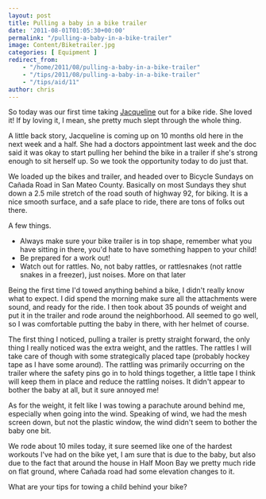 ```yaml
---
layout: post
title: Pulling a baby in a bike trailer
date: '2011-08-01T01:05:30+00:00'
permalink: "/pulling-a-baby-in-a-bike-trailer"
image: Content/Biketrailer.jpg
categories: [ Equipment ]
redirect_from: 
    - "/home/2011/08/pulling-a-baby-in-a-bike-trailer"
    - "/tips/2011/08/pulling-a-baby-in-a-bike-trailer"
    - "/tips/aid/11"
author: chris
---
```

So today was our first time taking [Jacqueline](https://www.jacquelinehammond.com) out for a bike ride. She loved it! If by loving it, I mean, she pretty much slept through the whole thing.

A little back story, Jacqueline is coming up on 10 months old here in the next week and a half. She had a doctors appointment last week and the doc said it was okay to start pulling her behind the bike in a trailer if she's strong enough to sit herself up. So we took the opportunity today to do just that.

We loaded up the bikes and trailer, and headed over to Bicycle Sundays on Cañada Road in San Mateo County. Basically on most Sundays they shut down a 2.5 mile stretch of the road south of highway 92, for biking. It is a nice smooth surface, and a safe place to ride, there are tons of folks out there.

A few things.
- Always make sure your bike trailer is in top shape, remember what you have sitting in there, you'd hate to have something happen to your child!
- Be prepared for a work out!
- Watch out for rattles. No, not baby rattles, or rattlesnakes (not rattle snakes in a freezer), just noises. More on that later

Being the first time I'd towed anything behind a bike, I didn't really know what to expect. I did spend the morning make sure all the attachments were sound, and ready for the ride. I then took about 35 pounds of weight and put it in the trailer and rode around the neighborhood. All seemed to go well, so I was comfortable putting the baby in there, with her helmet of course.

The first thing I noticed, pulling a trailer is pretty straight forward, the only thing I really noticed was the extra weight, and the rattles. The rattles I will take care of though with some strategically placed tape (probably hockey tape as I have some around). The rattling was primarily occurring on the trailer where the safety pins go in to hold things together, a little tape I think will keep them in place and reduce the rattling noises. It didn't appear to bother the baby at all, but it sure annoyed me!

As for the weight, it felt like I was towing a parachute around behind me, especially when going into the wind. Speaking of wind, we had the mesh screen down, but not the plastic window, the wind didn't seem to bother the baby one bit.

We rode about 10 miles today, it sure seemed like one of the hardest workouts I've had on the bike yet, I am sure that is due to the baby, but also due to the fact that around the house in Half Moon Bay we pretty much ride on flat ground, where Cañada road had some elevation changes to it.

What are your tips for towing a child behind your bike?
